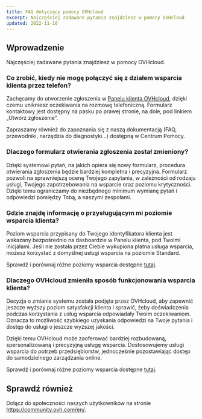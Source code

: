 ```yaml
---
title: FAQ dotyczący pomocy OVHcloud
excerpt: Najczęściej zadawane pytania znajdziesz w pomocy OVHcloud
updated: 2022-11-10
---
```



## Wprowadzenie

Najczęściej zadawane pytania znajdziesz w pomocy OVHcloud.

### Co zrobić, kiedy nie mogę połączyć się z działem wsparcia klienta przez telefon?

Zachęcamy do utworzenie zgłoszenia w [Panelu klienta OVHcloud](https://www.ovh.com/auth/?action=gotomanager&from=https://www.ovh.pl/&ovhSubsidiary=pl), dzięki czemu unikniesz oczekiwania na rozmowę telefoniczną. Formularz kontaktowy jest dostępny na pasku po prawej stronie, na dole, pod linkiem „Utwórz zgłoszenie”.

Zapraszamy również do zapoznania się z naszą dokumentacją (FAQ, przewodniki, narzędzia do diagnostyki...) dostępną w Centrum Pomocy.

### Dlaczego formularz otwierania zgłoszenia został zmieniony?

Dzięki systemowi pytań, na jakich opiera się nowy formularz, procedura otwierania zgłoszenia będzie bardziej kompletna i precyzyjna. Formularz pozwoli na sprawniejszą ocenę Twojego zapytania, w zależności od rodzaju usługi, Twojego zapotrzebowania na wsparcie oraz poziomu krytyczności. Dzięki temu ograniczamy do niezbędnego minimum wymianę pytań i odpowiedzi pomiędzy Tobą, a naszymi zespołami.

### Gdzie znajdę informację o przysługującym mi poziomie wsparcia klienta?

Poziom wsparcia przypisany do Twojego identyfikatora klienta jest wskazany bezpośrednio na dasboardzie w Panelu klienta, pod Twoimi inicjałami. Jeśli nie została przez Ciebie wykupiona płatna usługa wsparcia, możesz korzystać z domyślnej usługi wsparcia na poziomie Standard.

Sprawdź i porównaj różne poziomy wsparcia dostępne [tutaj](https://www.ovhcloud.com/pl/support-levels/).

### Dlaczego OVHcloud zmieniła sposób funkcjonowania wsparcia klienta?

Decyzja o zmianie systemu została podjęta przez OVHcloud, aby zapewnić jeszcze wyższy poziom satysfakcji klienta i sprawić, żeby doświadczenia podczas korzystania z usług wsparcia odpowiadały Twoim oczekiwaniom. Oznacza to możliwość szybkiego uzyskania odpowiedzi na Twoje pytania i dostęp do usługi o jeszcze wyższej jakości.

Dzięki temu OVHcloud może zaoferować bardziej rozbudowaną, spersonalizowaną i precyzyjną usługę wsparcia. Dostosowujemy usługi wsparcia do potrzeb przedsiębiorstw, jednocześnie pozostawiając dostęp do samodzielnego zarządzania online.

Sprawdź i porównaj różne poziomy wsparcia dostępne [tutaj](https://www.ovhcloud.com/pl/support-levels/).

## Sprawdź również
 
Dołącz do społeczności naszych użytkowników na stronie <https://community.ovh.com/en/>.